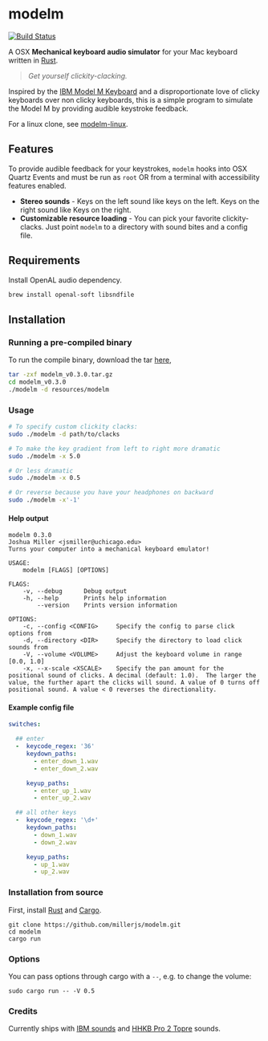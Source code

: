 # modelm
[![Build Status](https://travis-ci.org/millerjs/modelm.svg?branch=master)](https://travis-ci.org/millerjs/modelm)

A OSX **Mechanical keyboard audio simulator** for your Mac keyboard written in [Rust](https://www.rust-lang.org/).

> *Get yourself clickity-clacking.*

Inspired by the [IBM Model M Keyboard](https://en.wikipedia.org/wiki/Model_M_keyboard) and a disproportionate love of clicky keyboards over non clicky keyboards, this is a simple program to simulate the Model M by providing audible keystroke feedback.

For a linux clone, see [modelm-linux](https://github.com/mlsteele/modelm-linux).

## Features
To provide audible feedback for your keystrokes, `modelm` hooks into OSX Quartz Events and must be run as `root` OR from a terminal with accessibility features enabled.

* **Stereo sounds** - Keys on the left sound like keys on the left. Keys on the right sound like Keys on the right.
* **Customizable resource loading** - You can pick your favorite clickity-clacks.  Just point `modelm` to a directory with sound bites and a config file.

## Requirements

Install OpenAL audio dependency.
```bash
brew install openal-soft libsndfile
```

## Installation


### Running a pre-compiled binary

To run the compile binary, download the tar [here](https://github.com/millerjs/modelm/releases/download/v0.3.0/modelm_v0.3.0.tar.gz),
```bash
tar -zxf modelm_v0.3.0.tar.gz
cd modelm_v0.3.0
./modelm -d resources/modelm
```

### Usage

```bash
# To specify custom clickity clacks:
sudo ./modelm -d path/to/clacks

# To make the key gradient from left to right more dramatic
sudo ./modelm -x 5.0

# Or less dramatic
sudo ./modelm -x 0.5

# Or reverse because you have your headphones on backward
sudo ./modelm -x'-1'
```

#### Help output

```
modelm 0.3.0
Joshua Miller <jsmiller@uchicago.edu>
Turns your computer into a mechanical keyboard emulator!

USAGE:
	modelm [FLAGS] [OPTIONS]

FLAGS:
    -v, --debug      Debug output
    -h, --help       Prints help information
        --version    Prints version information

OPTIONS:
    -c, --config <CONFIG>     Specify the config to parse click options from
    -d, --directory <DIR>     Specify the directory to load click sounds from
    -V, --volume <VOLUME>     Adjust the keyboard volume in range [0.0, 1.0]
    -x, --x-scale <XSCALE>    Specify the pan amount for the positional sound of clicks. A decimal (default: 1.0).  The larger the value, the further apart the clicks will sound. A value of 0 turns off positional sound. A value < 0 reverses the directionality.
```

#### Example config file
```yaml
switches:

  ## enter
  -  keycode_regex: '36'
     keydown_paths:
       - enter_down_1.wav
       - enter_down_2.wav

     keyup_paths:
       - enter_up_1.wav
       - enter_up_2.wav

  ## all other keys
  -  keycode_regex: '\d+'
     keydown_paths:
       - down_1.wav
       - down_2.wav

     keyup_paths:
       - up_1.wav
       - up_2.wav
```

### Installation from source

First, install [Rust](https://github.com/rust-lang/rustup) and [Cargo](https://crates.io/).

```
git clone https://github.com/millerjs/modelm.git
cd modelm
cargo run
```

### Options

You can pass options through cargo with a `--`, e.g. to change the volume:
```
sudo cargo run -- -V 0.5
```

### Credits

Currently ships with [IBM sounds](https://webwit.nl/input/kbsim/) and [HHKB Pro 2 Topre]( https://www.youtube.com/watch?v=9hXeG_YEkBs) sounds.
